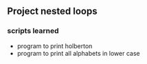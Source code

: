 ## Project nested loops
### scripts learned
* program to print holberton
* program to print all alphabets in lower case